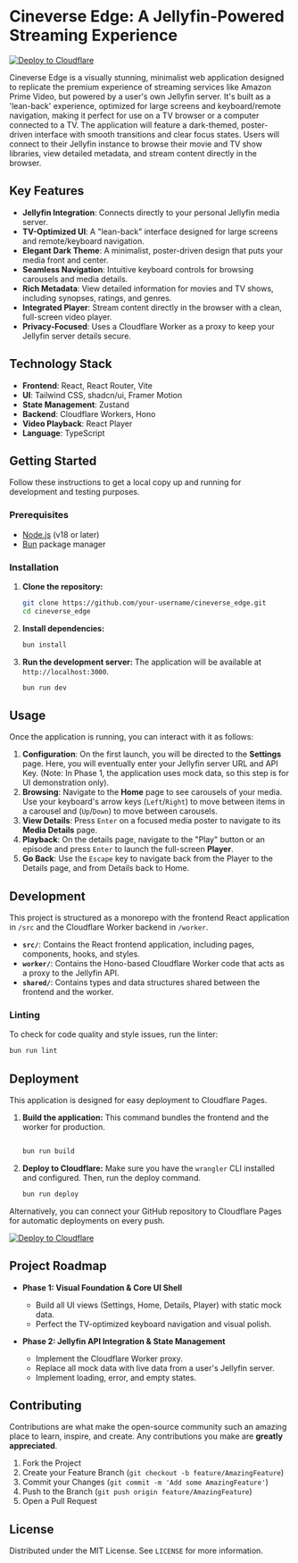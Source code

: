 # Cineverse Edge: A Jellyfin-Powered Streaming Experience

[![Deploy to Cloudflare](https://deploy.workers.cloudflare.com/button)](https://deploy.workers.cloudflare.com/?url=https://github.com/moaj257/jellyfin-prime-video)

Cineverse Edge is a visually stunning, minimalist web application designed to replicate the premium experience of streaming services like Amazon Prime Video, but powered by a user's own Jellyfin server. It's built as a 'lean-back' experience, optimized for large screens and keyboard/remote navigation, making it perfect for use on a TV browser or a computer connected to a TV. The application will feature a dark-themed, poster-driven interface with smooth transitions and clear focus states. Users will connect to their Jellyfin instance to browse their movie and TV show libraries, view detailed metadata, and stream content directly in the browser.

## Key Features

-   **Jellyfin Integration**: Connects directly to your personal Jellyfin media server.
-   **TV-Optimized UI**: A "lean-back" interface designed for large screens and remote/keyboard navigation.
-   **Elegant Dark Theme**: A minimalist, poster-driven design that puts your media front and center.
-   **Seamless Navigation**: Intuitive keyboard controls for browsing carousels and media details.
-   **Rich Metadata**: View detailed information for movies and TV shows, including synopses, ratings, and genres.
-   **Integrated Player**: Stream content directly in the browser with a clean, full-screen video player.
-   **Privacy-Focused**: Uses a Cloudflare Worker as a proxy to keep your Jellyfin server details secure.

## Technology Stack

-   **Frontend**: React, React Router, Vite
-   **UI**: Tailwind CSS, shadcn/ui, Framer Motion
-   **State Management**: Zustand
-   **Backend**: Cloudflare Workers, Hono
-   **Video Playback**: React Player
-   **Language**: TypeScript

## Getting Started

Follow these instructions to get a local copy up and running for development and testing purposes.

### Prerequisites

-   [Node.js](https://nodejs.org/) (v18 or later)
-   [Bun](https://bun.sh/) package manager

### Installation

1.  **Clone the repository:**
    ```sh
    git clone https://github.com/your-username/cineverse_edge.git
    cd cineverse_edge
    ```

2.  **Install dependencies:**
    ```sh
    bun install
    ```

3.  **Run the development server:**
    The application will be available at `http://localhost:3000`.
    ```sh
    bun run dev
    ```

## Usage

Once the application is running, you can interact with it as follows:

1.  **Configuration**: On the first launch, you will be directed to the **Settings** page. Here, you will eventually enter your Jellyfin server URL and API Key. (Note: In Phase 1, the application uses mock data, so this step is for UI demonstration only).
2.  **Browsing**: Navigate to the **Home** page to see carousels of your media. Use your keyboard's arrow keys (`Left`/`Right`) to move between items in a carousel and (`Up`/`Down`) to move between carousels.
3.  **View Details**: Press `Enter` on a focused media poster to navigate to its **Media Details** page.
4.  **Playback**: On the details page, navigate to the "Play" button or an episode and press `Enter` to launch the full-screen **Player**.
5.  **Go Back**: Use the `Escape` key to navigate back from the Player to the Details page, and from Details back to Home.

## Development

This project is structured as a monorepo with the frontend React application in `/src` and the Cloudflare Worker backend in `/worker`.

-   **`src/`**: Contains the React frontend application, including pages, components, hooks, and styles.
-   **`worker/`**: Contains the Hono-based Cloudflare Worker code that acts as a proxy to the Jellyfin API.
-   **`shared/`**: Contains types and data structures shared between the frontend and the worker.

### Linting

To check for code quality and style issues, run the linter:
```sh
bun run lint
```

## Deployment

This application is designed for easy deployment to Cloudflare Pages.

1.  **Build the application:**
    This command bundles the frontend and the worker for production.
    ```sh

    bun run build
    ```

2.  **Deploy to Cloudflare:**
    Make sure you have the `wrangler` CLI installed and configured. Then, run the deploy command.
    ```sh
    bun run deploy
    ```

Alternatively, you can connect your GitHub repository to Cloudflare Pages for automatic deployments on every push.

[![Deploy to Cloudflare](https://deploy.workers.cloudflare.com/button)](https://deploy.workers.cloudflare.com/?url=https://github.com/moaj257/jellyfin-prime-video)

## Project Roadmap

-   **Phase 1: Visual Foundation & Core UI Shell**
    -   Build all UI views (Settings, Home, Details, Player) with static mock data.
    -   Perfect the TV-optimized keyboard navigation and visual polish.

-   **Phase 2: Jellyfin API Integration & State Management**
    -   Implement the Cloudflare Worker proxy.
    -   Replace all mock data with live data from a user's Jellyfin server.
    -   Implement loading, error, and empty states.

## Contributing

Contributions are what make the open-source community such an amazing place to learn, inspire, and create. Any contributions you make are **greatly appreciated**.

1.  Fork the Project
2.  Create your Feature Branch (`git checkout -b feature/AmazingFeature`)
3.  Commit your Changes (`git commit -m 'Add some AmazingFeature'`)
4.  Push to the Branch (`git push origin feature/AmazingFeature`)
5.  Open a Pull Request

## License

Distributed under the MIT License. See `LICENSE` for more information.